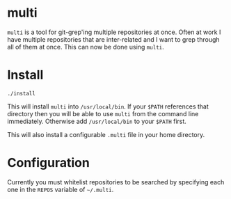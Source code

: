 # multi

`multi` is a tool for git-grep'ing multiple repositories at once. Often at work I have multiple repositories that are inter-related and I want to grep through all of them at once. This can now be done using `multi`.

# Install

`./install`

This will install `multi` into `/usr/local/bin`. If your `$PATH` references that directory then you will be able to use `multi` from the command line immediately. Otherwise add `/usr/local/bin` to your `$PATH` first.

This will also install a configurable `.multi` file in your home directory.

# Configuration

Currently you must whitelist repositories to be searched by specifying each one in the `REPOS` variable of `~/.multi`.
